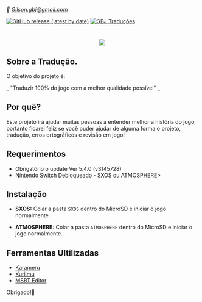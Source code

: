 
*:e-mail: Gilson.gbj@gmail.com*

[![GitHub release (latest by date)](https://img.shields.io/github/v/release/JUNIORGBJ/Splatoon_2_PT-BR)](https://github.com/JUNIORGBJ/Splatoon_2_PT-BR/releases/latest)
[![GBJ Traduções](https://img.shields.io/badge/‹Traduções%20GBJ›-c14438?style=flat&logo=Nintendo%20Switch&logoColor=white)](https://github.com/JUNIORGBJ)

<h1 align="center"><figure>
  <img src="https://github.com/JUNIORGBJ/Splatoon_2_PT-BR/blob/master/Splaton2_logo.jpg">
</figure></h1>


## Sobre a Tradução.

O objetivo do projeto é:

_ "Traduzir 100% do jogo com a melhor qualidade possível" _

## Por quê?

Este projeto irá ajudar muitas pessoas a entender melhor a história do jogo, portanto ficarei feliz se você puder ajudar de alguma forma o projeto, tradução, erros ortográficos e revisão em jogo!

## Requerimentos

- Obrigatório o update Ver 5.4.0 (v3145728)
- Nintendo Switch Debloqueado - SXOS ou ATMOSPHERE>

## Instalação

- **SXOS:** Colar a pasta ```SXOS``` dentro do MicroSD e iniciar o jogo normalmente.

- **ATMOSPHERE:** Colar a pasta ```ATMOSPHERE``` dentro do MicroSD e iniciar o jogo normalmente.

## Ferramentas Ultilizadas

- [Karameru](https://github.com/IcySon55/Kuriimu)
- [Kuriimu](https://github.com/IcySon55/Kuriimu)
- [MSBT Editor](https://github.com/IcySon55/3DLandMSBTeditor)



Obrigado!:wave:
